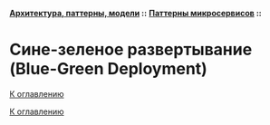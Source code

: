 **[Архитектура, паттерны, модели](../../README.md#patterns) ::** 
**[Паттерны микросервисов](../../README.md#patterns-microservices) ::**
# Сине-зеленое развертывание (Blue-Green Deployment)

<!--

-->

[К оглавлению](../../README.md#patterns-microservices)



[К оглавлению](../../README.md#patterns-microservices)
